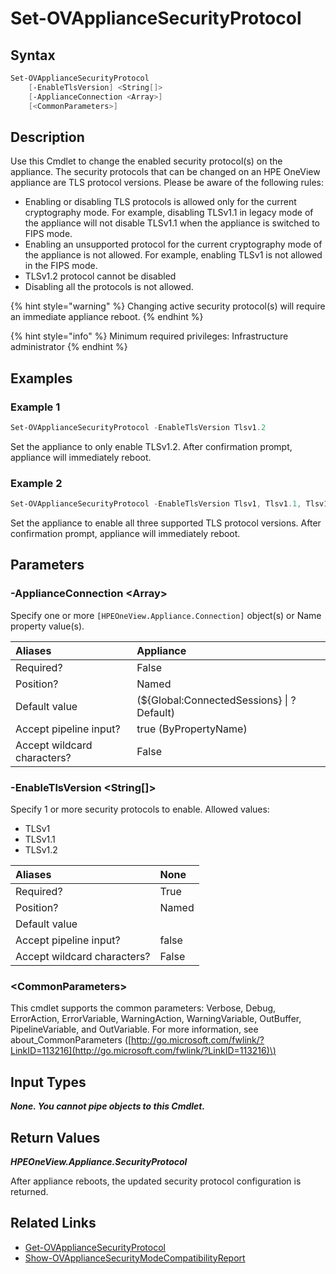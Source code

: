 ﻿---
description: Change the appliance current security protocols. 
---

# Set-OVApplianceSecurityProtocol

## Syntax

```powershell
Set-OVApplianceSecurityProtocol
    [-EnableTlsVersion] <String[]>
    [-ApplianceConnection <Array>]
    [<CommonParameters>]
```

## Description

Use this Cmdlet to change the enabled security protocol(s) on the appliance. The security protocols that can be changed on an HPE OneView appliance are TLS protocol versions.  Please be aware of the following rules:

* Enabling or disabling TLS protocols is allowed only for the current cryptography mode. For example, disabling TLSv1.1 in legacy mode of the appliance will not disable TLSv1.1 when the appliance is switched to FIPS mode.
* Enabling an unsupported protocol for the current cryptography mode of the appliance is not allowed. For example, enabling TLSv1 is not allowed in the FIPS mode.
* TLSv1.2 protocol cannot be disabled
* Disabling all the protocols is not allowed.

{% hint style="warning" %}
Changing active security protocol(s) will require an immediate appliance reboot.
{% endhint %}


{% hint style="info" %}
Minimum required privileges: Infrastructure administrator
{% endhint %}

## Examples

###  Example 1 

```powershell
Set-OVApplianceSecurityProtocol -EnableTlsVersion Tlsv1.2
```

Set the appliance to only enable TLSv1.2. After confirmation prompt, appliance will immediately reboot.

###  Example 2 

```powershell
Set-OVApplianceSecurityProtocol -EnableTlsVersion Tlsv1, Tlsv1.1, Tlsv1.2
```

Set the appliance to enable all three supported TLS protocol versions. After confirmation prompt, appliance will immediately reboot.

## Parameters

### -ApplianceConnection &lt;Array&gt;

Specify one or more `[HPEOneView.Appliance.Connection]` object(s) or Name property value(s).

| Aliases | Appliance |
| :--- | :--- |
| Required? | False |
| Position? | Named |
| Default value | (${Global:ConnectedSessions} &vert; ? Default) |
| Accept pipeline input? | true (ByPropertyName) |
| Accept wildcard characters? | False |

### -EnableTlsVersion &lt;String[]&gt;

Specify 1 or more security protocols to enable. Allowed values:

* TLSv1
* TLSv1.1
* TLSv1.2

| Aliases | None |
| :--- | :--- |
| Required? | True |
| Position? | Named |
| Default value |  |
| Accept pipeline input? | false |
| Accept wildcard characters? | False |

### &lt;CommonParameters&gt;

This cmdlet supports the common parameters: Verbose, Debug, ErrorAction, ErrorVariable, WarningAction, WarningVariable, OutBuffer, PipelineVariable, and OutVariable. For more information, see about\_CommonParameters \([http://go.microsoft.com/fwlink/?LinkID=113216](http://go.microsoft.com/fwlink/?LinkID=113216)\)

## Input Types

_**None.  You cannot pipe objects to this Cmdlet.**_

## Return Values

_**HPEOneView.Appliance.SecurityProtocol**_

After appliance reboots, the updated security protocol configuration is returned.

## Related Links

* [Get-OVApplianceSecurityProtocol](get-ovappliancesecurityprotocol.md)
* [Show-OVApplianceSecurityModeCompatibilityReport](show-ovappliancesecuritymodecompatibilityreport.md)
